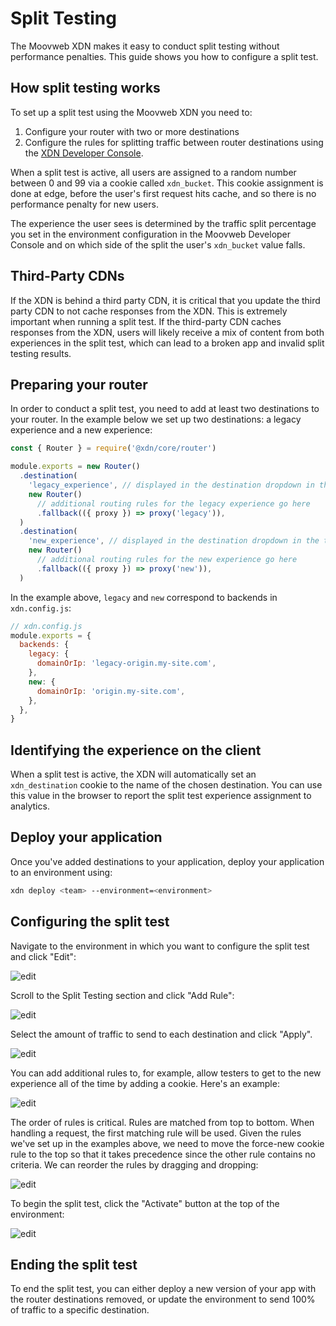 # Split Testing

The Moovweb XDN makes it easy to conduct split testing without performance penalties. This guide shows you how to configure a split test.

## How split testing works

To set up a split test using the Moovweb XDN you need to:

1. Configure your router with two or more destinations
2. Configure the rules for splitting traffic between router destinations using the [XDN Developer Console](http://moovweb.app).

When a split test is active, all users are assigned to a random number between 0 and 99 via a cookie called `xdn_bucket`. This cookie assignment is done at edge, before the user's first request hits cache, and so there is no performance penalty for new users.

The experience the user sees is determined by the traffic split percentage you set in the environment configuration in the Moovweb Developer Console and on which side of the split the user's `xdn_bucket` value falls.

## Third-Party CDNs

If the XDN is behind a third party CDN, it is critical that you update the third party CDN to not cache responses from the XDN.  This is extremely important when running a split test.  If the third-party CDN caches responses from the XDN, users will likely receive a mix of content from both experiences in the split test, which can lead to a broken app and invalid split testing results.

## Preparing your router

In order to conduct a split test, you need to add at least two destinations to your router. In the example below we set up two destinations: a legacy experience and a new experience:

```js
const { Router } = require('@xdn/core/router')

module.exports = new Router()
  .destination(
    'legacy_experience', // displayed in the destination dropdown in the traffic splitting section of your environment configuration in the XDN Developer Console
    new Router()
      // additional routing rules for the legacy experience go here
      .fallback(({ proxy }) => proxy('legacy')),
  )
  .destination(
    'new_experience', // displayed in the destination dropdown in the traffic splitting section of your environment configuration in the XDN Developer Console
    new Router()
      // additional routing rules for the new experience go here
      .fallback(({ proxy }) => proxy('new')),
  )
```

In the example above, `legacy` and `new` correspond to backends in `xdn.config.js`:

```js
// xdn.config.js
module.exports = {
  backends: {
    legacy: {
      domainOrIp: 'legacy-origin.my-site.com',
    },
    new: {
      domainOrIp: 'origin.my-site.com',
    },
  },
}
```

## Identifying the experience on the client

When a split test is active, the XDN will automatically set an `xdn_destination` cookie to the name
of the chosen destination. You can use this value in the browser to report the split test experience assignment to
analytics.

## Deploy your application

Once you've added destinations to your application, deploy your application to an environment using:

```bash
xdn deploy <team> --environment=<environment>
```

## Configuring the split test

Navigate to the environment in which you want to configure the split test and click "Edit":

![edit](/images/split-testing/edit.png)

Scroll to the Split Testing section and click "Add Rule":

![edit](/images/split-testing/split-testing.png)

Select the amount of traffic to send to each destination and click "Apply".

![edit](/images/split-testing/add-rule.png)

You can add additional rules to, for example, allow testers to get to the new experience all of the time by adding a cookie. Here's an example:

![edit](/images/split-testing/criteria.png)

The order of rules is critical. Rules are matched from top to bottom. When handling a request, the first matching rule will be used. Given the rules we've set up in the examples above, we need to move the force-new cookie rule to the top so that it takes precedence since the other rule contains no criteria. We can reorder the rules by dragging and dropping:

![edit](/images/split-testing/order.png)

To begin the split test, click the "Activate" button at the top of the environment:

![edit](/images/split-testing/activate.png)

## Ending the split test

To end the split test, you can either deploy a new version of your app with the router destinations removed, or update the environment
to send 100% of traffic to a specific destination.
